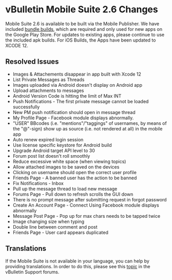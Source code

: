 # vBulletin Mobile Suite 2.6 Changes

Mobile Suite 2.6 is available to be built via the Mobile Publisher. We have included [bundle builds](https://developer.android.com/platform/technology/app-bundle/), which are required and only used for new apps on the Google Play Store. For updates to existing apps, please continue to use the included apk builds. For iOS Builds, the Apps have been updated to XCODE 12.

## Resolved Issues

- Images & Attachements disappear in app built with Xcode 12
- List Private Messages as Threads
- Images uploaded via Android doesn't display on Android app
- Upload attachments to messages
- Android Version Code is hitting the limit of Max INT
- Push Notifications - The first private message cannot be loaded successfully
- New PM push notification should open in message thread
- My Profile Page - Facebook module displays abnormally.
- "USER" BBcodes (i.e. "mentions"/"taggings" of usernames, by means of the "@"-sign) show up as source (i.e. not rendered at all) in the mobile app
- Auto renew expired login session
- Use license specific keystore for Android build
- Upgrade Android target API level to 30
- Forum post list doesn't roll smoothly
- Reduce excessive white space (when viewing topics)
- Allow attached images to be saved on the devices
- Clicking on username should open the correct user profile
- Friends Page - A banned user has the action to be banned
- Fix Notifications - Inbox
- Pull up the message thread to load new message
- Forums Page - Pull down to refresh scrolls the GUI down
- There is no prompt message after submitting request in forgot password
- Create An Account Page - Connect Using Facebook module displays abnormally
- Message Post Page - Pop up for max chars needs to be tapped twice
- Image changing size when typing
- Double line between comment and post
- Friends Page - User card appears duplicated

## Translations

If the Mobile Suite is not available in your language, you can help by providing translations. In order to do this, please see this [topic](https://forum.vbulletin.com/node/4411484) in the vBulletin Support forums.





